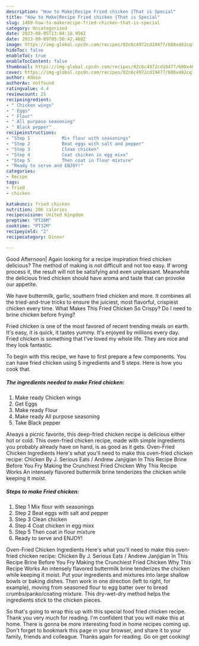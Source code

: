 ```yaml
---
description: "How to Make|Recipe Fried chicken {That is Special"
title: "How to Make|Recipe Fried chicken {That is Special"
slug: 1488-how-to-makerecipe-fried-chicken-that-is-special
category: Uncategorized
date: 2023-08-05T13:04:18.956Z
date: 2023-09-09T05:50:42.468Z
image: https://img-global.cpcdn.com/recipes/02c6c4972cd19477/680x482cq70/fried-chicken-recipe-main-photo.jpg
hideToc: false
enableToc: true
enableTocContent: false
thumbnail: https://img-global.cpcdn.com/recipes/02c6c4972cd19477/680x482cq70/fried-chicken-recipe-main-photo.jpg
cover: https://img-global.cpcdn.com/recipes/02c6c4972cd19477/680x482cq70/fried-chicken-recipe-main-photo.jpg
author: Admin
authorAv: notfound
ratingvalue: 4.4
reviewcount: 25
recipeingredient:
- " Chicken wings"
- " Eggs"
- " Flour"
- " All purpose seasoning"
- " Black pepper"
recipeinstructions:
- "Step 1            Mix flour with seasonings"
- "Step 2            Beat eggs with salt and pepper"
- "Step 3            Clean chicken"
- "Step 4            Coat chicken in egg mixx"
- "Step 5            Then coat in flour mixture"
- "Ready to serve and ENJOY!"
categories:
- Recipe
tags:
- fried
- chicken

katakunci: fried chicken 
nutrition: 206 calories
recipecuisine: United Kingdom
preptime: "PT26M"
cooktime: "PT32M"
recipeyield: "2"
recipecategory: Dinner

---
```



Good Afternoon| Again looking for a recipe inspiration fried chicken delicious? The method of making is not difficult and not too easy. If wrong process it, the result will not be satisfying and even unpleasant. Meanwhile the delicious fried chicken should have aroma and taste that can provoke our appetite.





We have buttermilk, garlic, southern fried chicken and more. It combines all the tried-and-true tricks to ensure the juiciest, most flavorful, crispiest chicken every time. What Makes This Fried Chicken So Crispy? Do I need to brine chicken before frying?

Fried chicken is one of the most favored of recent trending meals on earth. It's easy, it is quick, it tastes yummy. It's enjoyed by millions every day. Fried chicken is something that I've loved my whole life. They are nice and they look fantastic.


To begin with this recipe, we have to first prepare a few components. You can have fried chicken using 5 ingredients and 5 steps. Here is how you cook that.

<!--inarticleads1-->

##### The ingredients needed to make Fried chicken:

1. Make ready  Chicken wings
1. Get  Eggs
1. Make ready  Flour
1. Make ready  All purpose seasoning
1. Take  Black pepper


Always a picnic favorite, this deep-fried chicken recipe is delicious either hot or cold. This oven-fried chicken recipe, made with simple ingredients you probably already have on hand, is as good as it gets. Oven-Fried Chicken Ingredients Here&#39;s what you&#39;ll need to make this oven-fried chicken recipe: Chicken By J. Serious Eats / Andrew Janjigian In This Recipe Brine Before You Fry Making the Crunchiest Fried Chicken Why This Recipe Works An intensely flavored buttermilk brine tenderizes the chicken while keeping it moist. 

<!--inarticleads2-->

##### Steps to make Fried chicken:

1. Step 1            Mix flour with seasonings
1. Step 2            Beat eggs with salt and pepper
1. Step 3            Clean chicken
1. Step 4            Coat chicken in egg mixx
1. Step 5            Then coat in flour mixture
1. Ready to serve and ENJOY!

Oven-Fried Chicken Ingredients Here&#39;s what you&#39;ll need to make this oven-fried chicken recipe: Chicken By J. Serious Eats / Andrew Janjigian In This Recipe Brine Before You Fry Making the Crunchiest Fried Chicken Why This Recipe Works An intensely flavored buttermilk brine tenderizes the chicken while keeping it moist. Put your ingredients and mixtures into large shallow bowls or baking dishes. Then work in one direction (left to right, for example), moving from seasoned flour to egg batter over to bread crumbs/panko/coating mixture. This dry-wet-dry method helps the ingredients stick to the chicken pieces. 

So that's going to wrap this up with this special food fried chicken recipe. Thank you very much for reading. I'm confident that you will make this at home. There is gonna be more interesting food in home recipes coming up. Don't forget to bookmark this page in your browser, and share it to your family, friends and colleague. Thanks again for reading. Go on get cooking!
